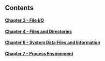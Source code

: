## Contents

#### [Chapter 3 - File I/O](./ch3/ch3.md)
#### [Chapter 4 - Files and Directories](./ch4/ch4.md)

#### [Chapter 6 - System Data Files and Information](./ch6/ch6.md)
#### [Chapter 7 - Process Environment](./ch7/ch7.md)
